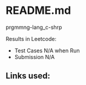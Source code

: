 # README.md

prgmmng-lang_c-shrp

Results in Leetcode:
- Test Cases N/A when Run
- Submission N/A

## Links used: